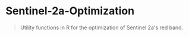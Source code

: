 # Sentinel-2a-Optimization

>
> Utility functions in R for the optimization of Sentinel 2a's red band.
>
